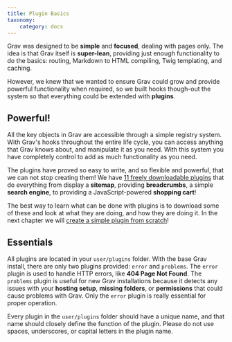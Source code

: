 ```yaml
---
title: Plugin Basics
taxonomy:
    category: docs
---
```


Grav was designed to be **simple** and **focused**, dealing with pages only.  The idea is that Grav itself is **super-lean**, providing just enough functionality to do the basics: routing, Markdown to HTML compiling, Twig templating, and caching.  

However, we knew that we wanted to ensure Grav could grow and provide powerful functionality when required, so we built hooks though-out the system so that everything could be extended with **plugins**.

## Powerful!

All the key objects in Grav are accessible through a simple registry system.  With Grav's hooks throughout the entire life cycle, you can access anything that Grav knows about, and manipulate it as you need.  With this system you have completely control to add as much functionality as you need.

The plugins have proved so easy to write, and so flexible and powerful, that we can not stop creating them! We have [11 freely downloadable plugins][plugins] that do everything from display a **sitemap**, providing **breadcrumbs**, a simple **search engine**, to providing a JavaScript-powered **shopping cart**!

The best way to learn what can be done with plugins is to download some of these and look at what they are doing, and how they are doing it. In the next chapter we will [create a simple plugin from scratch][tutorial]!

## Essentials

All plugins are located in your `user/plugins` folder.  With the base Grav install, there are only two plugins provided: `error` and `problems`.  The `error` plugin is used to handle HTTP errors, like **404 Page Not Found**.  The `problems` plugin is useful for new Grav installations because it detects any issues with your **hosting setup**, **missing folders**, or **permissions** that could cause problems with Grav.  Only the `error` plugin is really essential for proper operation.

Every plugin in the `user/plugins` folder should have a unique name, and that name should closely define the function of the plugin.  Please do not use spaces, underscores, or capital letters in the plugin name.

[plugins]: http://getgrav.org/downloads/plugins#extras
[tutorial]: plugin-tutorial